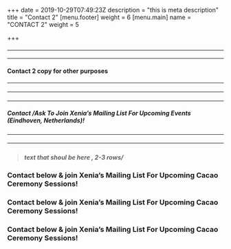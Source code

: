 +++
date = 2019-10-29T07:49:23Z
description = "this is meta description"
title = "Contact 2"
[menu.footer]
weight = 6
[menu.main]
name = "CONTACT 2"
weight = 5

+++
#### <hr>

<hr>

#### Contact 2 copy for other purposes

#### <hr>

#### <hr>

#### <hr>

##### Contact /Ask To Join Xenia’s Mailing List For Upcoming Events (Eindhoven, Netherlands)!

#### <hr>

#### <hr>

##### 

> ##### text that shoul be here , 2-3 rows/

### Contact below & join Xenia’s Mailing List For Upcoming Cacao Ceremony Sessions!

### Contact below & join Xenia’s Mailing List For Upcoming Cacao Ceremony Sessions!

### Contact below & join Xenia’s Mailing List For Upcoming Cacao Ceremony Sessions!